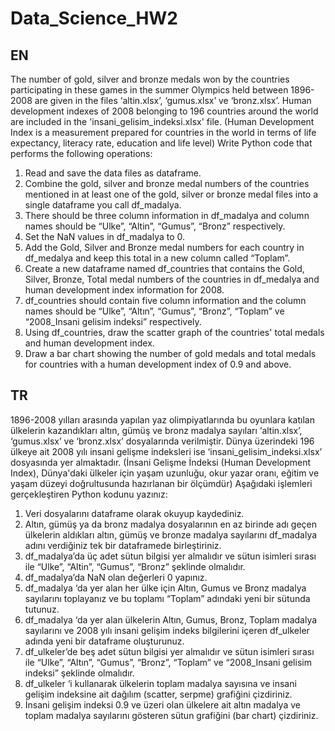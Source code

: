 # Data_Science_HW2
## EN
The number of gold, silver and bronze medals won by the countries participating in these games in the summer Olympics held between 1896-2008 are given in the files ‘altin.xlsx’, ‘gumus.xlsx’ ve ‘bronz.xlsx’. Human development indexes of 2008 belonging to 196 countries around the world are included in the 'insani_gelisim_indeksi.xlsx' file. (Human Development Index is a measurement prepared for countries in the world in terms of life expectancy, literacy rate, education and life level)
Write Python code that performs the following operations:
1) Read and save the data files as dataframe.
2) Combine the gold, silver and bronze medal numbers of the countries mentioned in at least one of the gold, silver or bronze medal files into a single dataframe you call df_madalya.
3) There should be three column information in df_madalya and column names should be “Ulke”, “Altin”, “Gumus”, “Bronz” respectively.
4) Set the NaN values in df_madalya to 0.
5) Add the Gold, Silver and Bronze medal numbers for each country in df_medalya and keep this total in a new column called “Toplam”.
6) Create a new dataframe named df_countries that contains the Gold, Silver, Bronze, Total medal numbers of the countries in df_medalya and human development index information for 2008.
7) df_countries should contain five column information and the column names should be “Ulke”, “Altın”, “Gumus”, “Bronz”, “Toplam” ve “2008_Insani gelisim indeksi” respectively.
8) Using df_countries, draw the scatter graph of the countries' total medals and human development index.
9) Draw a bar chart showing the number of gold medals and total medals for countries with a human development index of 0.9 and above.
## TR
1896-2008 yılları arasında yapılan yaz olimpiyatlarında bu oyunlara katılan ülkelerin kazandıkları altın, gümüş ve bronz madalya sayıları ‘altin.xlsx’, ‘gumus.xlsx’ ve ‘bronz.xlsx’ dosyalarında verilmiştir. Dünya üzerindeki 196 ülkeye ait 2008 yılı insani gelişme indeksleri ise ‘insani_gelisim_indeksi.xlsx’ dosyasında yer almaktadır. (İnsani Gelişme İndeksi (Human Development Index), Dünya'daki ülkeler için yaşam uzunluğu, okur yazar oranı, eğitim ve yaşam düzeyi doğrultusunda hazırlanan bir ölçümdür)
Aşağıdaki işlemleri gerçekleştiren Python kodunu yazınız:
1) Veri dosyalarını dataframe olarak okuyup kaydediniz.
2) Altın, gümüş ya da bronz madalya dosyalarının en az birinde adı geçen ülkelerin aldıkları altın, gümüş ve bronze madalya sayılarını df_madalya adını verdiğiniz tek bir dataframede birleştiriniz. 
3) df_madalya’da üç adet sütun bilgisi yer almalıdır ve sütun isimleri sırası ile “Ulke”, “Altin”, “Gumus”, “Bronz” şeklinde olmalıdır. 
4) df_madalya’da NaN olan değerleri 0 yapınız.
5) df_madalya ‘da yer alan her ülke için Altın, Gumus ve Bronz madalya sayılarını toplayanız ve bu toplamı  “Toplam” adındaki yeni bir sütunda tutunuz. 
6) df_madalya ‘da yer alan ülkelerin Altın, Gumus, Bronz, Toplam madalya sayılarını ve 2008 yılı insani gelişim indeks bilgilerini içeren df_ulkeler adında yeni bir dataframe oluşturunuz. 
7) df_ulkeler’de beş adet sütun bilgisi yer almalıdır ve sütun isimleri sırası ile “Ulke”, “Altın”, “Gumus”, “Bronz”, “Toplam” ve “2008_Insani gelisim indeksi” şeklinde olmalıdır. 
8) df_ulkeler ‘i kullanarak ülkelerin toplam madalya sayısına ve insani gelişim indeksine ait dağılım (scatter, serpme) grafiğini çizdiriniz.
9) İnsani gelişim indeksi 0.9 ve üzeri olan ülkelere ait altın madalya ve toplam madalya sayılarını gösteren sütun grafiğini (bar chart) çizdiriniz.
